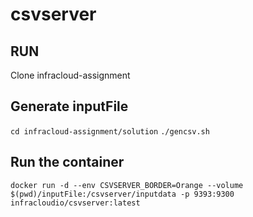 # csvserver

## RUN
Clone infracloud-assignment

## Generate inputFile ##
```cd infracloud-assignment/solution```
```./gencsv.sh```

## Run the container ##
```docker run -d --env CSVSERVER_BORDER=Orange --volume $(pwd)/inputFile:/csvserver/inputdata -p 9393:9300 infracloudio/csvserver:latest```
